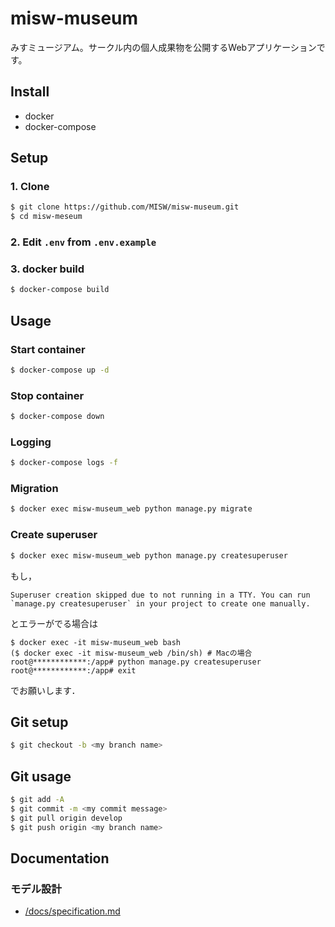 # misw-museum

みすミュージアム。サークル内の個人成果物を公開するWebアプリケーションです。

## Install

- docker
- docker-compose

## Setup

### 1. Clone

```bash
$ git clone https://github.com/MISW/misw-museum.git
$ cd misw-meseum
```

### 2. Edit `.env` from `.env.example`

### 3. docker build

```bash
$ docker-compose build
```

## Usage

### Start container

```bash
$ docker-compose up -d
```

### Stop container

```bash
$ docker-compose down
```

### Logging

```bash
$ docker-compose logs -f
```

### Migration

```bash
$ docker exec misw-museum_web python manage.py migrate
```

### Create superuser

```bash
$ docker exec misw-museum_web python manage.py createsuperuser
```
もし，
```
Superuser creation skipped due to not running in a TTY. You can run `manage.py createsuperuser` in your project to create one manually.
```
とエラーがでる場合は
```
$ docker exec -it misw-museum_web bash
($ docker exec -it misw-museum_web /bin/sh) # Macの場合
root@************:/app# python manage.py createsuperuser
root@************:/app# exit
```
でお願いします．

## Git setup

```bash
$ git checkout -b <my branch name>
```

## Git usage

```bash
$ git add -A
$ git commit -m <my commit message>
$ git pull origin develop
$ git push origin <my branch name>
```

## Documentation

### モデル設計

- [/docs/specification.md](./docs/specification.md)
